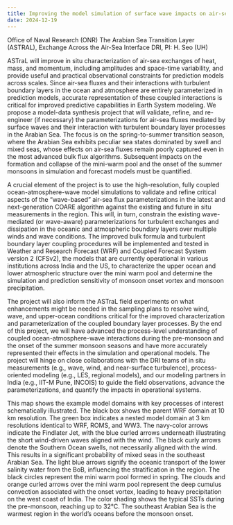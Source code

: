 ```yaml
---
title: Improving the model simulation of surface wave impacts on air-sea fluxes, turbulent boundary layers, and their impacts on Indian monsoons in the Arabian Sea
date: 2024-12-19
---
```


Office of Naval Research (ONR) The Arabian Sea Transition Layer (ASTRAL), Exchange Across the Air-Sea Interface DRI, PI: H. Seo (UH)
<!--more-->

ASTraL will improve in situ characterization of air-sea exchanges of heat, mass, and momentum, including amplitudes and space-time variability, and provide useful and practical observational constraints for prediction models across scales. Since air-sea fluxes and their interactions with turbulent boundary layers in the ocean and atmosphere are entirely parameterized in prediction models, accurate representation of these coupled interactions is critical for improved predictive capabilities in Earth System modeling. We propose a model-data synthesis project that will validate, refine, and re-engineer (if necessary) the parameterizations for air-sea fluxes mediated by surface waves and their interaction with turbulent boundary layer processes in the Arabian Sea. The focus is on the spring-to-summer transition season, where the Arabian Sea exhibits peculiar sea states dominated by swell and mixed seas, whose effects on air-sea fluxes remain poorly captured even in the most advanced bulk flux algorithms. Subsequent impacts on the formation and collapse of the mini-warm pool and the onset of the summer monsoons in simulation and forecast models must be quantified.

A crucial element of the project is to use the high-resolution, fully coupled ocean-atmosphere-wave model simulations to validate and refine critical aspects of the “wave-based” air-sea flux parameterizations in the latest and next-generation COARE algorithm against the existing and future in situ measurements in the region. This will, in turn, constrain the existing wave-mediated (or wave-aware) parameterizations for turbulent exchanges and dissipation in the oceanic and atmospheric boundary layers over multiple winds and wave conditions. The improved bulk formula and turbulent boundary layer coupling procedures will be implemented and tested in Weather and Research Forecast (WRF) and Coupled Forecast System version 2 (CFSv2), the models that are currently operational in various institutions across India and the US, to characterize the upper ocean and lower atmospheric structure over the mini warm pool and determine the simulation and prediction sensitivity of monsoon onset vortex and monsoon precipitation.

The project will also inform the ASTraL field experiments on what enhancements might be needed in the sampling plans to resolve wind, wave, and upper-ocean conditions critical for the improved characterization and parameterization of the coupled boundary layer processes. By the end of this project, we will have advanced the process-level understanding of coupled ocean-atmosphere-wave interactions during the pre-monsoon and the onset of the summer monsoon seasons and have more accurately represented their effects in the simulation and operational models. The project will hinge on close collaborations with the DRI teams of in situ measurements (e.g., wave, wind, and near-surface turbulence), process-oriented modeling (e.g., LES, regional models), and our modeling partners in India (e.g., IIT-M Pune, INCOIS) to guide the field observations, advance the parameterizations, and quantify the impacts in operational systems.

This map shows the example model domains with key processes of interest schematically illustrated. The black box shows the parent WRF domain at 10 km resolution. The green box indicates a nested model domain at 3 km resolutions identical to WRF, ROMS, and WW3. The navy-color arrows indicate the Findlater Jet, with the blue curled arrows underneath illustrating the short wind-driven waves aligned with the wind. The black curly arrows denote the Southern Ocean swells, not necessarily aligned with the wind. This results in a significant probability of mixed seas in the southeast Arabian Sea. The light blue arrows signify the oceanic transport of the lower salinity water from the BoB, influencing the stratification in the region. The black circles represent the mini warm pool formed in spring. The clouds and orange curled arrows over the mini warm pool represent the deep cumulus convection associated with the onset vortex, leading to heavy precipitation on the west coast of India. The color shading shows the typical SSTs during the pre-monsoon, reaching up to 32°C. The southeast Arabian Sea is the warmest region in the world’s oceans before the monsoon onset.